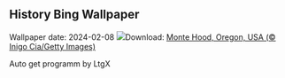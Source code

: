 ## History Bing Wallpaper
Wallpaper date: 2024-02-08
![](https://www.bing.com/th?id=OHR.MtHoodOregon_IT-IT1426084840_UHD.jpg&w=1000)Download: [Monte Hood, Oregon, USA (© Inigo Cia/Getty Images)](https://www.bing.com/th?id=OHR.MtHoodOregon_IT-IT1426084840_UHD.jpg)

Auto get programm by LtgX
